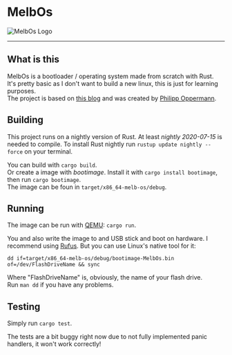 # MelbOs

![MelbOs Logo](https://i.imgur.com/dqCboAr.png)  

---  

## What is this  

MelbOs is a bootloader / operating system made from scratch with Rust.  
It's pretty basic as I don't want to build a new linux, this is just for learning purposes.  
The project is based on [this blog](https://os.phil-opp.com) and was created by [Philipp Oppermann](https://github.com/phil-opp).  

## Building  

This project runs on a nightly version of Rust. At least *nightly 2020-07-15* is needed to compile.
To install Rust nightly run `rustup update nightly --force` on your terminal.  

You can build with `cargo build`.  
Or create a image with *bootimage*. Install it with `cargo install bootimage`, then run `cargo bootimage`.  
The image can be foun in `target/x86_64-melb-os/debug`.

## Running  

The image can be run with [QEMU](https://www.qemu.org): `cargo run`.  

You and also write the image to and USB stick and boot on hardware.
I recommend using [Rufus](https://rufus.ie/en_US/). But you can use Linux's native tool for it:

`dd if=target/x86_64-melb-os/debug/bootimage-MelbOs.bin of=/dev/FlashDriveName && sync`  

Where "FlashDriveName" is, obviously, the name of your flash drive.  
Run `man dd` if you have any problems.

## Testing  

Simply run `cargo test`.  

The tests are a bit buggy right now due to not fully implemented panic handlers, it won't work correctly!  